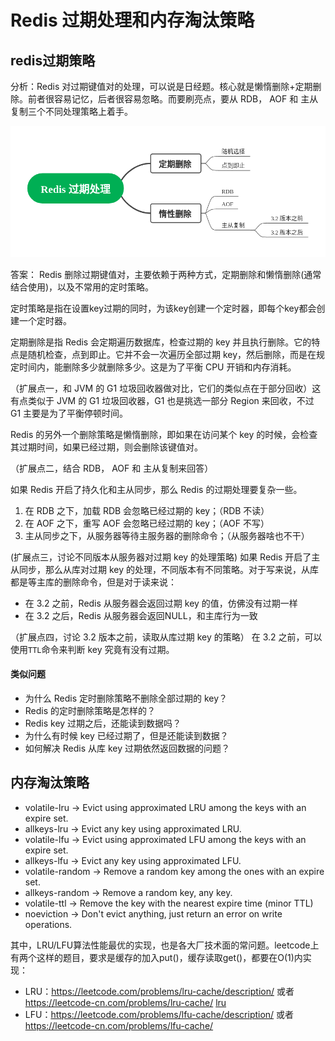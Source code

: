 # Redis 过期处理和内存淘汰策略

## redis过期策略

分析：Redis 对过期键值对的处理，可以说是日经题。核心就是懒惰删除+定期删除。前者很容易记忆，后者很容易忽略。而要刷亮点，要从 RDB， AOF 和 主从复制三个不同处理策略上着手。

![过期策略](img/expired.png)

答案： Redis 删除过期键值对，主要依赖于两种方式，定期删除和懒惰删除(通常结合使用)，以及不常用的定时策略。

定时策略是指在设置key过期的同时，为该key创建一个定时器，即每个key都会创建一个定时器。

定期删除是指 Redis 会定期遍历数据库，检查过期的 key 并且执行删除。它的特点是随机检查，点到即止。它并不会一次遍历全部过期 key，然后删除，而是在规定时间内，能删除多少就删除多少。这是为了平衡 CPU 开销和内存消耗。

（扩展点一，和 JVM 的 G1 垃圾回收器做对比，它们的类似点在于部分回收）这有点类似于 JVM 的 G1 垃圾回收器，G1 也是挑选一部分 Region 来回收，不过 G1 主要是为了平衡停顿时间。

Redis 的另外一个删除策略是懒惰删除，即如果在访问某个 key 的时候，会检查其过期时间，如果已经过期，则会删除该键值对。

（扩展点二，结合 RDB， AOF 和 主从复制来回答）

如果 Redis 开启了持久化和主从同步，那么 Redis 的过期处理要复杂一些。
1. 在 RDB 之下，加载 RDB 会忽略已经过期的 key；（RDB 不读）
2. 在 AOF 之下，重写 AOF 会忽略已经过期的 key；（AOF 不写）
3. 主从同步之下，从服务器等待主服务器的删除命令；（从服务器啥也不干）

(扩展点三，讨论不同版本从服务器对过期 key 的处理策略)
如果 Redis 开启了主从同步，那么从库对过期 key 的处理，不同版本有不同策略。对于写来说，从库都是等主库的删除命令，但是对于读来说：
- 在 3.2 之前，Redis 从服务器会返回过期 key 的值，仿佛没有过期一样
- 在 3.2 之后，Redis 从服务器会返回NULL，和主库行为一致

（扩展点四，讨论 3.2 版本之前，读取从库过期 key 的策略）
在 3.2 之前，可以使用`TTL`命令来判断 key 究竟有没有过期。


#### 类似问题
- 为什么 Redis 定时删除策略不删除全部过期的 key？
- Redis 的定时删除策略是怎样的？
- Redis key 过期之后，还能读到数据吗？
- 为什么有时候 key 已经过期了，但是还能读到数据？
- 如何解决 Redis 从库 key 过期依然返回数据的问题？


## 内存淘汰策略
- volatile-lru -> Evict using approximated LRU among the keys with an expire set.
- allkeys-lru -> Evict any key using approximated LRU.
- volatile-lfu -> Evict using approximated LFU among the keys with an expire set.
- allkeys-lfu -> Evict any key using approximated LFU.
- volatile-random -> Remove a random key among the ones with an expire set.
- allkeys-random -> Remove a random key, any key.
- volatile-ttl -> Remove the key with the nearest expire time (minor TTL)
- noeviction -> Don't evict anything, just return an error on write operations.

其中，LRU/LFU算法性能最优的实现，也是各大厂技术面的常问题。leetcode上有两个这样的题目，要求是缓存的加入put()，缓存读取get()，都要在O(1)内实现：

- LRU：https://leetcode.com/problems/lru-cache/description/ 或者 https://leetcode-cn.com/problems/lru-cache/
  [lru](https://github.com/hashicorp/golang-lru)
- LFU：https://leetcode.com/problems/lfu-cache/description/ 或者 https://leetcode-cn.com/problems/lfu-cache/

